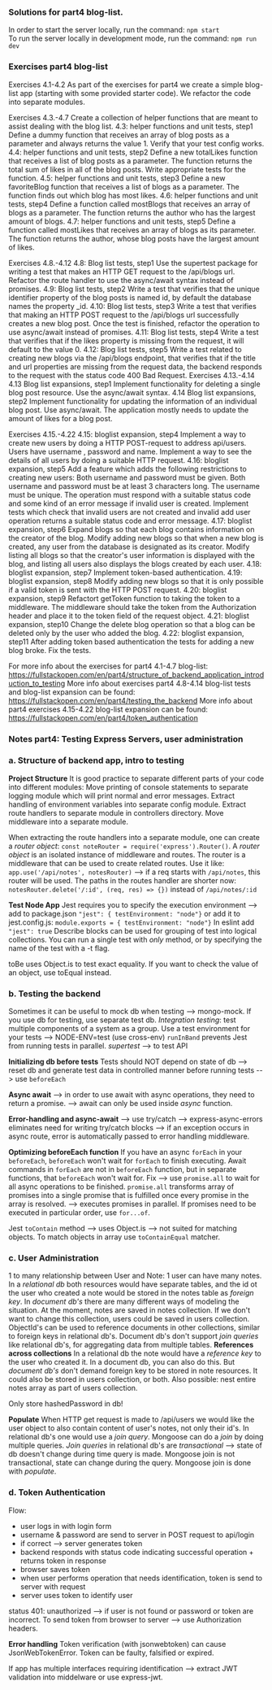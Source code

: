 ### Solutions for part4 blog-list.

In order to start the server locally, run the command: `npm start`  
To run the server locally in development mode, run the command: `npm run dev`

### Exercises part4 blog-list

Exercises 4.1-4.2
As part of the exercises for part4 we create a simple blog-list app (starting with some provided starter code).
We refactor the code into separate modules.

Exercises 4.3.-4.7
Create a collection of helper functions that are meant to assist dealing with the blog list.
4.3: helper functions and unit tests, step1
Define a dummy function that receives an array of blog posts as a parameter and always returns the value 1.
Verify that your test config works.
4.4: helper functions and unit tests, step2
Define a new totalLikes function that receives a list of blog posts as a parameter. The function returns the total sum of likes in all of the blog posts. Write appropriate tests for the function.
4.5: helper functions and unit tests, step3
Define a new favoriteBlog function that receives a list of blogs as a parameter. The function finds out which blog has most likes.
4.6: helper functions and unit tests, step4
Define a function called mostBlogs that receives an array of blogs as a parameter. The function returns the author who has the largest amount of blogs.
4.7: helper functions and unit tests, step5
Define a function called mostLikes that receives an array of blogs as its parameter. The function returns the author, whose blog posts have the largest amount of likes.

Exercises 4.8.-4.12
4.8: Blog list tests, step1
Use the supertest package for writing a test that makes an HTTP GET request to the /api/blogs url.
Refactor the route handler to use the async/await syntax instead of promises.
4.9: Blog list tests, step2
Write a test that verifies that the unique identifier property of the blog posts is named id, by default the database names the property \_id.
4.10: Blog list tests, step3
Write a test that verifies that making an HTTP POST request to the /api/blogs url successfully creates a new blog post. Once the test is finished, refactor the operation to use async/await instead of promises.
4.11: Blog list tests, step4
Write a test that verifies that if the likes property is missing from the request, it will default to the value 0.
4.12: Blog list tests, step5
Write a test related to creating new blogs via the /api/blogs endpoint, that verifies that if the title and url properties are missing from the request data, the backend responds to the request with the status code 400 Bad Request.
Exercises 4.13.-4.14
4.13 Blog list expansions, step1
Implement functionality for deleting a single blog post resource. Use the async/await syntax.
4.14 Blog list expansions, step2
Implement functionality for updating the information of an individual blog post. Use async/await. The application mostly needs to update the amount of likes for a blog post.

Exercises 4.15.-4.22
4.15: bloglist expansion, step4
Implement a way to create new users by doing a HTTP POST-request to address api/users. Users have username , password and name. Implement a way to see the details of all users by doing a suitable HTTP request.
4.16: bloglist expansion, step5
Add a feature which adds the following restrictions to creating new users: Both username and password must be given. Both username and password must be at least 3 characters long. The username must be unique.
The operation must respond with a suitable status code and some kind of an error message if invalid user is created. Implement tests which check that invalid users are not created and invalid add user operation returns a suitable status code and error message.
4.17: bloglist expansion, step6
Expand blogs so that each blog contains information on the creator of the blog. Modify adding new blogs so that when a new blog is created, any user from the database is designated as its creator. Modify listing all blogs so that the creator's user information is displayed with the blog, and listing all users also displays the blogs created by each user.
4.18: bloglist expansion, step7
Implement token-based authentication.
4.19: bloglist expansion, step8
Modify adding new blogs so that it is only possible if a valid token is sent with the HTTP POST request.
4.20: bloglist expansion, step9
Refactort getToken function to taking the token to a middleware. The middleware should take the token from the Authorization header and place it to the token field of the request object.
4.21: bloglist expansion, step10
Change the delete blog operation so that a blog can be deleted only by the user who added the blog.
4.22: bloglist expansion, step11
After adding token based authentication the tests for adding a new blog broke. Fix the tests.

For more info about the exercises for part4 4.1-4.7 blog-list: https://fullstackopen.com/en/part4/structure_of_backend_application_introduction_to_testing
More info about exercises part4 4.8-4.14 blog-list tests and blog-list expansion can be found: https://fullstackopen.com/en/part4/testing_the_backend
More info about part4 exercises 4.15-4.22 blog-list expansion can be found: https://fullstackopen.com/en/part4/token_authentication

### Notes part4: Testing Express Servers, user administration

### a. Structure of backend app, intro to testing

**Project Structure**
It is good practice to separate different parts of your code into different modules:
Move printing of console statements to separate logging module which will print normal and error messages.
Extract handling of environment variables into separate config module. Extract route handlers to separate module in controllers directory. Move middleware into a separate module.

When extracting the route handlers into a separate module, one can create a _router object_:
`const noteRouter = require('express').Router()`. A _router object_ is an isolated instance of middleware and routes. The router is a middleware that can be used to create related routes.
Use it like: `app.use('/api/notes', notesRouter)` --> if a req starts with `/api/notes`, this router will be used. The paths in the routes handler are shorter now:
`notesRouter.delete('/:id', (req, res) => {})` instead of `/api/notes/:id`

**Test Node App**
Jest requires you to specify the execution environment --> add to package.json `"jest": { testEnvironment: "node"}` or add it to jest.config.js: `module.exports = { testEnvironment: "node"}`
In eslint add `"jest": true`
Describe blocks can be used for grouping of test into logical collections.
You can run a single test with _only_ method, or by specifying the name of the test with a -t flag.

toBe uses Object.is to test exact equality. If you want to check the value of an object, use toEqual instead.

### b. Testing the backend

Sometimes it can be useful to mock db when testing --> mongo-mock. If you use db for testing, use separate test db.
_Integration testing_: test multiple components of a system as a group.
Use a test environment for your tests --> NODE-ENV=test (use cross-env)
`runInBand` prevents Jest from running tests in parallel.
_supertest_ --> to test API

**Initializing db before tests**
Tests should NOT depend on state of db --> reset db and generate test data in controlled manner before running tests --> use `beforeEach`

**Async await**
--> in order to use await with async operations, they need to return a promise.
--> await can only be used inside _async_ function.

**Error-handling and async-await**
--> use try/catch
--> express-async-errors eliminates need for writing try/catch blocks --> if an exception occurs in async route, error is automatically passed to error handling middleware.

**Optimizing beforeEach function**
If you have an async `forEach` in your `beforeEach`, `beforeEach` won't wait for `forEach` to finish executing. Await commands in `forEach` are not in `beforeEach` function, but in separate functions, that `beforeEach` won't wait for. Fix --> use `promise.all` to wait for all async operations to be finished.
`promise.all` transforms array of promises into a single promise that is fulfilled once every promise in the array is resolved. --> executes promises in parallel. If promises need to be executed in particular order, use `for...of`.

Jest `toContain` method --> uses Object.is --> not suited for matching objects. To match objects in array use `toContainEqual` matcher.

### c. User Administration

1 to many relationship between User and Note: 1 user can have many notes.
In a _relational db_ both resources would have separate tables, and the id ot the user who created a note would be stored in the notes table as _foreign key_.
In _document db's_ there are many different ways of modeling the situation.
At the moment, notes are saved in notes collection. If we don't want to change this collection, users could be saved in users collection.
ObjectId's can be used to reference documents in other collections, similar to foreign keys in relational db's. Document db's don't support _join queries_ like relational db's, for aggregating data from multiple tables.
**References across collections**
In a relational db the note would have a _reference key_ to the user who created it. In a document db, you can also do this. But _document db's_ don't demand foreign key to be stored in note resources. It could also be stored in users collection, or both. Also possible: nest entire notes array as part of users collection.

Only store hashedPassword in db!

**Populate**
When HTTP get request is made to /api/users we would like the user object to also contain content of user's notes, not only their id's. In relational db's one would use a _join query_. Mongoose can do a _join_ by doing multiple queries. _Join queries_ in relational db's are _transactional_ --> state of db doesn't change during time query is made. Mongoose join is not transactional, state can change during the query. Mongoose join is done with _populate_.

### d. Token Authentication

Flow:

- user logs in with login form
- username & password are send to server in POST request to api/login
- if correct --> server generates token
- backend responds with status code indicating successful operation + returns token in response
- browser saves token
- when user performs operation that needs identification, token is send to server with request
- server uses token to identify user

status 401: unauthorized --> if user is not found or password or token are incorrect.
To send token from browser to server --> use Authorization headers.

**Error handling**
Token verification (with jsonwebtoken) can cause JsonWebTokenError. Token can be faulty, falsified or expired.

If app has multiple interfaces requiring identification --> extract JWT validation into middelware or use express-jwt.
